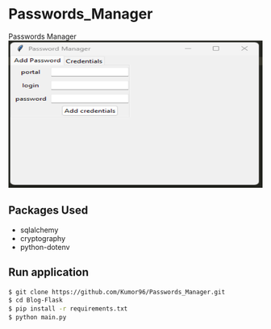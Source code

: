 # Passwords_Manager

Passwords Manager
<img src="Screenshots/add_credential.png" width="1010" height="292" />
## Packages Used


* sqlalchemy
* cryptography
* python-dotenv


## Run application

```bash
$ git clone https://github.com/Kumor96/Passwords_Manager.git
$ cd Blog-Flask
$ pip install -r requirements.txt
$ python main.py
```
